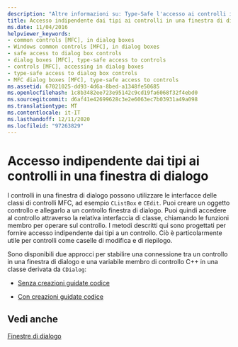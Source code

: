 ```yaml
---
description: "Altre informazioni su: Type-Safe l'accesso ai controlli in una finestra di dialogo"
title: Accesso indipendente dai tipi ai controlli in una finestra di dialogo
ms.date: 11/04/2016
helpviewer_keywords:
- common controls [MFC], in dialog boxes
- Windows common controls [MFC], in dialog boxes
- safe access to dialog box controls
- dialog boxes [MFC], type-safe access to controls
- controls [MFC], accessing in dialog boxes
- type-safe access to dialog box controls
- MFC dialog boxes [MFC], type-safe access to controls
ms.assetid: 67021025-dd93-4d6a-8bed-a1348fe50685
ms.openlocfilehash: 1c8b3482ee723e95142c9cd19fa6068f32f4ebd0
ms.sourcegitcommit: d6af41e42699628c3e2e6063ec7b03931a49a098
ms.translationtype: MT
ms.contentlocale: it-IT
ms.lasthandoff: 12/11/2020
ms.locfileid: "97263829"
---
```

# <a name="type-safe-access-to-controls-in-a-dialog-box"></a>Accesso indipendente dai tipi ai controlli in una finestra di dialogo

I controlli in una finestra di dialogo possono utilizzare le interfacce delle classi di controlli MFC, ad esempio `CListBox` e `CEdit`. Puoi creare un oggetto controllo e allegarlo a un controllo finestra di dialogo. Puoi quindi accedere al controllo attraverso la relativa interfaccia di classe, chiamando le funzioni membro per operare sul controllo. I metodi descritti qui sono progettati per fornire accesso indipendente dai tipi a un controllo. Ciò è particolarmente utile per controlli come caselle di modifica e di riepilogo.

Sono disponibili due approcci per stabilire una connessione tra un controllo in una finestra di dialogo e una variabile membro di controllo C++ in una classe derivata da `CDialog`:

- [Senza creazioni guidate codice](../mfc/type-safe-access-to-controls-without-code-wizards.md)

- [Con creazioni guidate codice](../mfc/type-safe-access-to-controls-with-code-wizards.md)

## <a name="see-also"></a>Vedi anche

[Finestre di dialogo](../mfc/dialog-boxes.md)
